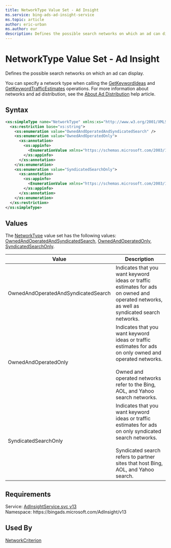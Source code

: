 ```yaml
---
title: NetworkType Value Set - Ad Insight
ms.service: bing-ads-ad-insight-service
ms.topic: article
author: eric-urban
ms.author: eur
description: Defines the possible search networks on which an ad can display.
---
```

# NetworkType Value Set - Ad Insight
Defines the possible search networks on which an ad can display. 

You can specify a network type when calling the [GetKeywordIdeas](getkeywordideas.md) and [GetKeywordTrafficEstimates](getkeywordtrafficestimates.md) operations. For more information about networks and ad distribution, see the [About Ad Distribution](https://help.ads.microsoft.com/#apex/3/en/50871/0) help article.

## Syntax
```xml
<xs:simpleType name="NetworkType" xmlns:xs="http://www.w3.org/2001/XMLSchema">
  <xs:restriction base="xs:string">
    <xs:enumeration value="OwnedAndOperatedAndSyndicatedSearch" />
    <xs:enumeration value="OwnedAndOperatedOnly">
      <xs:annotation>
        <xs:appinfo>
          <EnumerationValue xmlns="https://schemas.microsoft.com/2003/10/Serialization/">2</EnumerationValue>
        </xs:appinfo>
      </xs:annotation>
    </xs:enumeration>
    <xs:enumeration value="SyndicatedSearchOnly">
      <xs:annotation>
        <xs:appinfo>
          <EnumerationValue xmlns="https://schemas.microsoft.com/2003/10/Serialization/">3</EnumerationValue>
        </xs:appinfo>
      </xs:annotation>
    </xs:enumeration>
  </xs:restriction>
</xs:simpleType>
```

## <a name="values"></a>Values

The [NetworkType](networktype.md) value set has the following values: [OwnedAndOperatedAndSyndicatedSearch](#ownedandoperatedandsyndicatedsearch), [OwnedAndOperatedOnly](#ownedandoperatedonly), [SyndicatedSearchOnly](#syndicatedsearchonly).

|Value|Description|
|-----------|---------------|
|<a name="ownedandoperatedandsyndicatedsearch"></a>OwnedAndOperatedAndSyndicatedSearch|Indicates that you want keyword ideas or traffic estimates for ads on owned and operated networks, as well as syndicated search networks.|
|<a name="ownedandoperatedonly"></a>OwnedAndOperatedOnly|Indicates that you want keyword ideas or traffic estimates for ads on only owned and operated networks.<br/><br/>Owned and operated networks refer to the Bing, AOL, and Yahoo search networks.|
|<a name="syndicatedsearchonly"></a>SyndicatedSearchOnly|Indicates that you want keyword ideas or traffic estimates for ads on only syndicated search networks.<br/><br/>Syndicated search refers to partner sites that host Bing, AOL, and Yahoo search.|

## Requirements
Service: [AdInsightService.svc v13](https://adinsight.api.bingads.microsoft.com/Api/Advertiser/AdInsight/v13/AdInsightService.svc)  
Namespace: https\://bingads.microsoft.com/AdInsight/v13  

## Used By
[NetworkCriterion](networkcriterion.md)  
